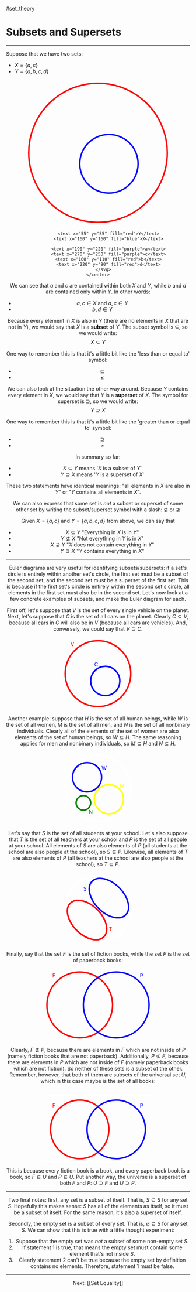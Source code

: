 #set_theory 

# Subsets and Supersets

---

Suppose that we have two sets: 

- $X = \{a, c\}$
- $Y = \{a, b, c, d\}$

<html>
	<center>
		<svg width="400" height="400">
			<circle cx="200" cy="200" r="190" stroke="red" stroke-width="4" fill="none"/>
			<circle cx="230" cy="230" r="80" stroke="blue" stroke-width="4" fill="none"/>
			
			<text x="55" y="55" fill="red">Y</text>
			<text x="160" y="160" fill="blue">X</text>
			
			<text x="190" y="220" fill="purple">a</text>
			<text x="270" y="250" fill="purple">c</text>
			<text x="100" y="110" fill="red">b</text>
			<text x="220" y="90" fill="red">d</text>
		</svg>
	</center>
</html>

We can see that $a$ and $c$ are contained within both $X$ and $Y$, while $b$ and $d$ are contained only within $Y$. In other words:

- $a, c \in X$ and $a, c \in Y$
- $b, d \in Y$

Because every element in $X$ is also in $Y$ (there are no elements in $X$ that are not in $Y$), we would say that $X$ is a **subset** of $Y$. The subset symbol is $\subseteq$, so we would write: $$X \subseteq Y$$

One way to remember this is that it's a little bit like the 'less than or equal to' symbol:
- $\subseteq$
- $\le$

We can also look at the situation the other way around. Because $Y$ contains every element in $X$, we would say that $Y$ is a **superset** of $X$. The symbol for superset is $\supseteq$, so we would write: $$Y \supseteq X$$

One way to remember this is that it's a little bit like the 'greater than or equal to' symbol:
- $\supseteq$
- $\ge$

In summary so far: 

- $X \subseteq Y$ means '$X$ is a subset of $Y$'
- $Y \supseteq X$ means '$Y$ is a superset of $X$'

These two statements have identical meanings: "all elements in $X$ are also in $Y$" or "$Y$ contains all elements in $X$".

We can also express that some set is *not* a subset or superset of some other set by writing the subset/superset symbol with a slash: $\not\subseteq$ or $\not \supseteq$

Given $X = \{a, c\}$ and $Y = \{a, b, c, d\}$ from above, we can say that

- $X \subseteq Y$ "Everything in $X$ is in $Y$"
- $Y \not\subseteq X$ "Not everything in $Y$ is in $X$"
- $X \not\supseteq Y$ "$X$ does not contain everything in $Y$"
- $Y \supseteq X$ "$Y$ contains everything in $X$"

---

Euler diagrams are very useful for identifying subsets/supersets: if a set's circle is entirely within another set's circle, the first set must be a subset of the second set, and the second set must be a superset of the first set. This is because if the first set's circle is entirely within the second set's circle, all elements in the first set must also be in the second set. Let's now look at a few concrete examples of subsets, and make the Euler diagram for each.

First off, let's suppose that $V$ is the set of every single vehicle on the planet. Next, let's suppose that $C$ is the set of all cars on the planet. Clearly $C \subseteq V$, because all cars in $C$ will also be in $V$ (because all cars are vehicles). And, conversely, we could say that $V \supseteq C$.

<html>
	<center>
		<svg width="200" height="200">
			<circle cx="100" cy="100" r="90" stroke="red" stroke-width="4" fill="none"/>
			<circle cx="120" cy="120" r="40" stroke="blue" stroke-width="4" fill="none"/>
			<text x="25" y="25" fill="red">V</text>
			<text x="90" y="80" fill="blue">C</text>
		</svg>
	</center>
</html>

Another example: suppose that $H$ is the set of all human beings, while $W$ is the set of all women, $M$ is the set of all men, and $N$ is the set of all nonbinary individuals. Clearly all of the elements of the set of women are also elements of the set of human beings, so $W \subseteq H$. The same reasoning applies for men and nonbinary individuals, so $M \subseteq H$ and $N \subseteq H$.

<html>
	<center>
		<svg width="200" height="200">
			<circle cx="100" cy="100" r="90" stroke="white" stroke-width="4" fill="none"/>
			<circle cx="70" cy="70" r="40" stroke="blue" stroke-width="4" fill="none"/>
			<circle cx="130" cy="130" r="40" stroke="yellow" stroke-width="4" fill="none"/>
			<circle cx="60" cy="140" r="20" stroke="green" stroke-width="4" fill="none"/>
			<text x="25" y="25" fill="white">H</text>
			<text x="160" y="100" fill="yellow">M</text>
			<text x="110" y="50" fill="blue">W</text>
			<text x="75" y="170" fill="green">N</text>
		</svg>
	</center>
</html>

Let's say that $S$ is the set of all students at your school. Let's also suppose that $T$ is the set of all teachers at your school and $P$ is the set of all people at your school. All elements of $S$ are also elements of $P$ (all students at the school are also people at the school), so $S \subseteq P$. Likewise, all elements of $T$ are also elements of $P$ (all teachers at the school are also people at the school), so $T \subseteq P$.

<html>
	<center>
		<svg width="200" height="200">
			<circle cx="100" cy="100" r="90" stroke="white" stroke-width="4" fill="none"/>
			<ellipse cx="130" cy="70" rx="65" ry='40' stroke="blue" stroke-width="4" fill="none" transform="rotate(45, 130, 70)" />
			<ellipse cx="70" cy="130" rx="65" ry='40' stroke="red" stroke-width="4" fill="none" transform="rotate(45, 70, 130)"/>
			<text x="25" y="25" fill="white">P</text>
			<text x="130" y="160" fill="red">T</text>
			<text x="60" y="50" fill="blue">S</text>
		</svg>
	</center>
</html>

Finally, say that the set $F$ is the set of fiction books, while the set $P$ is the set of paperback books:

<html>
	<center>
		<svg width="300" height="200">
			<circle cx="100" cy="100" r="90" stroke="red" stroke-width="4" fill="none"/>
			<circle cx="200" cy="100" r="90" stroke="blue" stroke-width="4" fill="none"/>
			<text x="25" y="25" fill="red">F</text>
			<text x="265" y="25" fill="blue">P</text>
		</svg>
	</center>
</html>

Clearly, $F \not\subseteq P$,  because there are elements in $F$ which are not inside of $P$ (namely fiction books that are not paperback). Additionally, $P \not\subseteq F$, because there are elements in $P$ which are not inside of $F$ (namely paperback books which are not fiction). So neither of these sets is a subset of the other. Remember, however, that both of them are subsets of the universal set $U$, which in this case maybe is the set of all books:


<html>
	<center>
		<svg width="300" height="200">
			<rect x='2' y='18' width='296' height='180' stroke='white' stroke-width='4' fill='none' />
			<circle cx="100" cy="110" r="80" stroke="red" stroke-width="4" fill="none"/>
			<circle cx="200" cy="110" r="80" stroke="blue" stroke-width="4" fill="none"/>
			<text x="125" y="10" fill="white">U</text>
			<text x="25" y="50" fill="red">F</text>
			<text x="265" y="50" fill="blue">P</text>
		</svg>
	</center>
</html>

This is because every fiction book is a book, and every paperback book is a book, so $F \subseteq U$ and $P \subseteq U$. Put another way, the universe is a superset of both $F$ and $P$: $U \supseteq F$ and $U \supseteq P$.

---

Two final notes: first, any set is a subset of itself. That is, $S \subseteq S$ for any set $S$. Hopefully this makes sense: $S$ has all of the elements as itself, so it must be a subset of itself. For the same reason, it's also a superset of itself.

Secondly, the empty set is a subset of every set. That is, $\emptyset \subseteq S$ for any set $S$. We can show that this is true with a little thought experiment:

1. Suppose that the empty set was *not* a subset of some non-empty set $S$.
2. If statement 1 is true, that means the empty set must contain some element that's not inside $S$.
3. Clearly statement 2 can't be true because the empty set by definition contains no elements. Therefore, statement 1 must be false.

---

Next: [[Set Equality]]